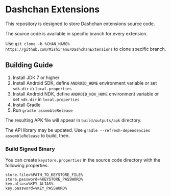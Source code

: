 # Dashchan Extensions

This repository is designed to store Dashchan extensions source code.

The source code is available in specific branch for every extension.

Use `git clone -b %CHAN_NAME% https://github.com/Mishiranu/DashchanExtensions` to clone specific branch.

## Building Guide

1. Install JDK 7 or higher
2. Install Android SDK, define `ANDROID_HOME` environment variable or set `sdk.dir` in `local.properties`
3. Install Android NDK, define `ANDROID_NDK_HOME` environment variable or set `ndk.dir` in `local.properties`
4. Install Gradle
5. Run `gradle assembleRelease`

The resulting APK file will appear in `build/outputs/apk` directory.

The API library may be updated. Use `gradle --refresh-dependencies assembleRelease` to build, then.

### Build Signed Binary

You can create `keystore.properties` in the source code directory with the following properties:

```properties
store.file=%PATH_TO_KEYSTORE_FILE%
store.password=%KEYSTORE_PASSWORD%
key.alias=%KEY_ALIAS%
key.password=%KEY_PASSWORD%
```